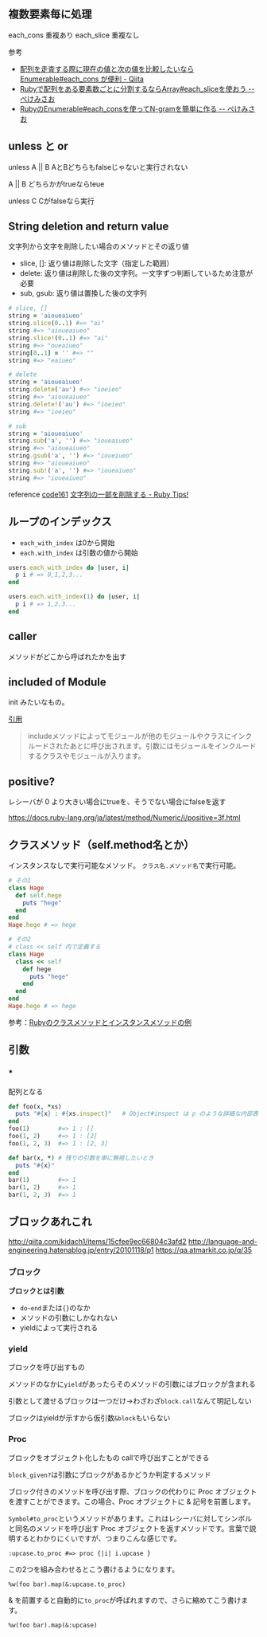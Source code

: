 ## 複数要素毎に処理
each_cons 重複あり
each_slice 重複なし

参考

- [配列を走査する際に現在の値と次の値を比較したいなら Enumerable#each_cons が便利 - Qiita](https://qiita.com/QUANON/items/3e271ccba222f9296c49)
- [Rubyで配列をある要素数ごとに分割するならArray#each_sliceを使おう -- ぺけみさお](https://www.xmisao.com/2014/07/01/ruby-each-slice.html)
- [RubyのEnumerable#each_consを使ってN-gramを簡単に作る -- ぺけみさお](https://www.xmisao.com/2016/10/29/create-ngram-using-each-cons-in-ruby.html)


## unless と or
unless A || B
AとBどちらもfalseじゃないと実行されない

A || B
どちらかがtrueならteue

unless C
Cがfalseなら実行


## String deletion and return value
文字列から文字を削除したい場合のメソッドとその返り値

- slice, []: 返り値は削除した文字（指定した範囲）
- delete: 返り値は削除した後の文字列。一文字ずつ判断しているため注意が必要
- sub, gsub: 返り値は置換した後の文字列

```ruby
# slice, []
string = 'aioueaiueo'
string.slice(0..1) #=> "ai"
string #=> "aioueaiueo"
string.slice!(0..1) #=> "ai"
string #=> "oueaiueo"
string[0..1] = '' #=> ""
string #=> "eaiueo"

# delete
string = 'aioueaiueo'
string.delete('au') #=> "ioeieo"
string #=> "aioueaiueo"
string.delete!('au') #=> "ioeieo"
string #=> "ioeieo"

# sub
string = 'aioueaiueo'
string.sub('a', '') #=> "ioueaiueo"
string #=> "aioueaiueo"
string.gsub('a', '') #=> "ioueiueo"
string #=> "aioueaiueo"
string.sub!('a', '') #=> "ioueaiueo"
string #=> "ioueaiueo"
```

reference
[code161](http://doc.code161.com/ruby/string-delete-method/)
[文字列の一部を削除する - Ruby Tips!](http://rubytips86.hatenablog.com/entry/2014/03/20/155851)

## ループのインデックス
- `each_with_index` は0から開始
- `each.with_index` は引数の値から開始

```ruby
users.each_with_index do |user, i|
  p i # => 0,1,2,3...
end

users.each.with_index(1) do |user, i|
  p i # => 1,2,3...
end
```


## caller
メソッドがどこから呼ばれたかを出す


## included of Module
init みたいなもの。

[引用](https://ref.xaio.jp/ruby/classes/module/included)

> includeメソッドによってモジュールが他のモジュールやクラスにインクルードされたあとに呼び出されます。引数にはモジュールをインクルードするクラスやモジュールが入ります。


## positive?
レシーバが 0 より大きい場合にtrueを、そうでない場合にfalseを返す

https://docs.ruby-lang.org/ja/latest/method/Numeric/i/positive=3f.html


## クラスメソッド（self.method名とか）
インスタンスなしで実行可能なメソッド。
`クラス名.メソッド名`で実行可能。

```ruby
# その1
class Hage
  def self.hege
    puts "hege"
  end
end
Hage.hege # => hege

# その2
# class << self 内で定義する
class Hage
  class << self
    def hege
      puts "hege"
    end
  end
end
Hage.hege # => hege
```

参考：[Rubyのクラスメソッドとインスタンスメソッドの例](https://qiita.com/tbpgr/items/56eb65c0ea5882abbb07)


## 引数
### *
配列となる

```ruby
def foo(x, *xs)
  puts "#{x} : #{xs.inspect}"   # Object#inspect は p のような詳細な内部表示
end
foo(1)        #=> 1 : []
foo(1, 2)     #=> 1 : [2]
foo(1, 2, 3)  #=> 1 : [2, 3]

def bar(x, *) # 残りの引数を単に無視したいとき
  puts "#{x}"
end
bar(1)        #=> 1
bar(1, 2)     #=> 1
bar(1, 2, 3)  #=> 1
```


## ブロックあれこれ
http://qiita.com/kidach1/items/15cfee9ec66804c3afd2
http://language-and-engineering.hatenablog.jp/entry/20101118/p1
https://qa.atmarkit.co.jp/q/35

### ブロック
**ブロックとは引数**

- `do~end`または`{}`のなか
- メソッドの引数にしかなれない
- yieldによって実行される

### yield
ブロックを呼び出すもの

メソッドのなかに`yield`があったらそのメソッドの引数にはブロックが含まれる

引数として渡せるブロックは一つだけ→わざわざ`block.call`なんて明記しない

ブロックはyieldが示すから仮引数`&block`もいらない

### Proc
ブロックをオブジェクト化したもの
callで呼び出すことができる

`block_given?`は引数にブロックがあるかどうか判定するメソッド

ブロック付きのメソッドを呼び出す際、ブロックの代わりに Proc オブジェクトを渡すことができます。この場合、Proc オブジェクトに & 記号を前置します。


`Symbol#to_proc`というメソッドがあります。これはレシーバに対してシンボルと同名のメソッドを呼び出す Proc オブジェクトを返すメソッドです。言葉で説明するとわかりにくいですが、つまりこんな感じです。

```
:upcase.to_proc #=> proc {|i| i.upcase }
```

この2つを組み合わせるとこう書けるようになります。

```
%w(foo bar).map(&:upcase.to_proc)
```

& を前置すると自動的に`to_proc`が呼ばれますので、さらに縮めてこう書けます。

```
%w(foo bar).map(&:upcase)
```
